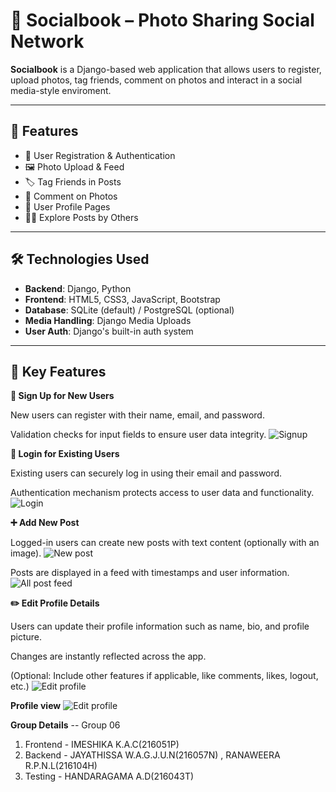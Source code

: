 # 📸 Socialbook – Photo Sharing Social Network
**Socialbook** is a Django-based web application that allows users to register, upload photos, tag friends, comment on photos and interact in a social media-style enviroment.

---
## 🚀 Features
- 🔐 User Registration & Authentication
- 🖼️ Photo Upload & Feed
- 🏷️ Tag Friends in Posts
- 💬 Comment on Photos
- 👤 User Profile Pages
- 🕵️‍♀️ Explore Posts by Others

---

## 🛠️ Technologies Used

- **Backend**: Django, Python
- **Frontend**: HTML5, CSS3, JavaScript, Bootstrap
- **Database**: SQLite (default) / PostgreSQL (optional)
- **Media Handling**: Django Media Uploads
- **User Auth**: Django's built-in auth system
---
## 🔑 Key Features
**📝 Sign Up for New Users**

New users can register with their name, email, and password.

Validation checks for input fields to ensure user data integrity.
![Signup](https://github.com/user-attachments/assets/d5e6080c-7f9f-468d-a993-f9f97b2c8cd6)


**🔐 Login for Existing Users**

Existing users can securely log in using their email and password.

Authentication mechanism protects access to user data and functionality.
![Login](https://github.com/user-attachments/assets/5a0bccf2-fd9a-4a80-9da8-2566212ff945)


**➕ Add New Post**

Logged-in users can create new posts with text content (optionally with an image).
![New post ](https://github.com/user-attachments/assets/0f22caa8-a6a4-4116-a11c-f4bcf695709b)


Posts are displayed in a feed with timestamps and user information.
![All post feed](https://github.com/user-attachments/assets/ebb125d8-6b8b-4df2-9389-c9ea1e637d2f)



**✏️ Edit Profile Details**

Users can update their profile information such as name, bio, and profile picture.

Changes are instantly reflected across the app.

(Optional: Include other features if applicable, like comments, likes, logout, etc.)
![Edit profile](https://github.com/user-attachments/assets/7b1093de-d7da-4cae-a47e-b9d86f589944)

**Profile view**
![Edit profile](https://github.com/user-attachments/assets/5fb79bd8-414c-47cc-9ca9-e97f32de5459)

**Group Details**
-- Group 06
01. Frontend - IMESHIKA K.A.C(216051P)
02. Backend  - JAYATHISSA W.A.G.J.U.N(216057N) , RANAWEERA R.P.N.L(216104H)
03. Testing  - HANDARAGAMA A.D(216043T)

